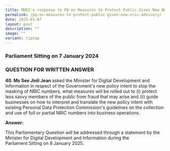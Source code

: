 ```yaml
---
title: MDDI's response to PQ on Measures to Protect Public Given New NRIC Advisory
permalink: /pq-on-measures-to-protect-public-given-new-nric-advisory/
date: 2025-01-07
layout: post
description: ""
image: ""
variant: tiptap
---
```

<h3>Parliament Sitting on 7 January 2024</h3>
<h3>QUESTION FOR WRITTEN ANSWER</h3>
<p><strong>40. Ms See Jinli Jean </strong>asked the Minister for Digital
Development and Information in&nbsp;respect of the Government's new policy
intent to stop the masking of NRIC numbers,&nbsp;what measures will be
rolled out to (i) protect less savvy members of the public from&nbsp;fraud
that may arise and (ii) guide businesses on how to interpret and translate
the new&nbsp;policy intent with existing Personal Data Protection Commission's
guidelines on the&nbsp;collection and use of full or partial NRIC numbers
into business operations.</p>
<p><strong>Answer:</strong>
</p>
<p>This Parliamentary Question will be addressed through a&nbsp;statement
by the Minister for Digital Development and Information during the Parliament&nbsp;Sitting
on 8 January 2025.</p>